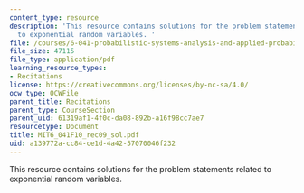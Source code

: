 ```yaml
---
content_type: resource
description: 'This resource contains solutions for the problem statements related
  to exponential random variables. '
file: /courses/6-041-probabilistic-systems-analysis-and-applied-probability-fall-2010/a139772acc84ce1d4a4257070046f232_MIT6_041F10_rec09_sol.pdf
file_size: 47115
file_type: application/pdf
learning_resource_types:
- Recitations
license: https://creativecommons.org/licenses/by-nc-sa/4.0/
ocw_type: OCWFile
parent_title: Recitations
parent_type: CourseSection
parent_uid: 61319af1-4f0c-da08-892b-a16f98cc7ae7
resourcetype: Document
title: MIT6_041F10_rec09_sol.pdf
uid: a139772a-cc84-ce1d-4a42-57070046f232
---
```

This resource contains solutions for the problem statements related to exponential random variables. 